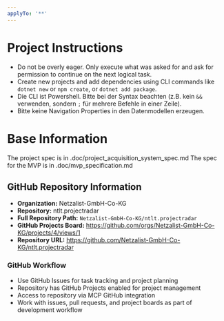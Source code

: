 ```yaml
---
applyTo: '**'
---
```

# Project Instructions

- Do not be overly eager. Only execute what was asked for and ask for permission to continue on the next logical task.
- Create new projects and add dependencies using CLI commands
  like `dotnet new` or `npm create`, or `dotnet add package`.
- Die CLI ist Powershell. Bitte bei der Syntax beachten (z.B. kein `&&` verwenden, sondern `;` für mehrere Befehle in einer Zeile).
- Bitte keine Navigation Properties in den Datenmodellen erzeugen.

# Base Information

The project spec is in .doc/project_acquisition_system_spec.md
The spec for the MVP is in .doc/mvp_specification.md

## GitHub Repository Information

- **Organization:** Netzalist-GmbH-Co-KG
- **Repository:** ntlt.projectradar
- **Full Repository Path:** `Netzalist-GmbH-Co-KG/ntlt.projectradar`
- **GitHub Projects Board:** https://github.com/orgs/Netzalist-GmbH-Co-KG/projects/4/views/1
- **Repository URL:** https://github.com/Netzalist-GmbH-Co-KG/ntlt.projectradar

### GitHub Workflow
- Use GitHub Issues for task tracking and project planning
- Repository has GitHub Projects enabled for project management
- Access to repository via MCP GitHub integration
- Work with issues, pull requests, and project boards as part of development workflow
